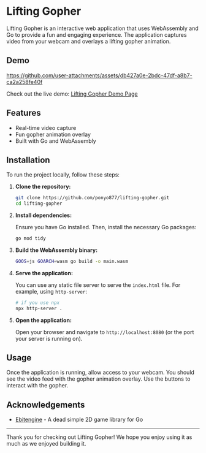 # Lifting Gopher

Lifting Gopher is an interactive web application that uses WebAssembly and Go to provide a fun and engaging experience. The application captures video from your webcam and overlays a lifting gopher animation.

## Demo
https://github.com/user-attachments/assets/db427a0e-2bdc-47df-a8b7-ca2a258fe40f

Check out the live demo: [Lifting Gopher Demo Page](https://lifting-gopher.pages.dev)

## Features

- Real-time video capture
- Fun gopher animation overlay
- Built with Go and WebAssembly

## Installation

To run the project locally, follow these steps:

1. **Clone the repository:**

    ```sh
    git clone https://github.com/ponyo877/lifting-gopher.git
    cd lifting-gopher
    ```

2. **Install dependencies:**

    Ensure you have Go installed. Then, install the necessary Go packages:

    ```sh
    go mod tidy
    ```

3. **Build the WebAssembly binary:**

    ```sh
    GOOS=js GOARCH=wasm go build -o main.wasm
    ```

4. **Serve the application:**

    You can use any static file server to serve the `index.html` file. For example, using `http-server`:

    ```sh
    # if you use npx
    npx http-server .
    ```

5. **Open the application:**

    Open your browser and navigate to `http://localhost:8080` (or the port your server is running on).

## Usage

Once the application is running, allow access to your webcam. You should see the video feed with the gopher animation overlay. Use the buttons to interact with the gopher.


## Acknowledgements

- [Ebitengine](https://github.com/hajimehoshi/ebiten) - A dead simple 2D game library for Go

---

Thank you for checking out Lifting Gopher! We hope you enjoy using it as much as we enjoyed building it.